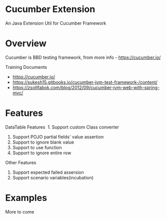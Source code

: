 # Cucumber Extension

An Java Extension Util for Cucumber Framework

# Overview
Cucumber is BBD testing framework, from more info - https://cucumber.io/

Training Documents
* https://cucumber.io/
* https://sukesh15.gitbooks.io/cucumber-jvm-test-framework-/content/
* https://zsoltfabok.com/blog/2012/09/cucumber-jvm-web-with-spring-mvc/

# Features

DataTable Features
  1. Support custom Class converter
  1. Support POJO partial fields' value assertion
  1. Support to ignore blank value
  1. Support to use function
  1. Support to ignore entire row

Other Features
  1. Support expected failed assersion
  1. Support scenario variables(incubation)

# Examples
More to come

